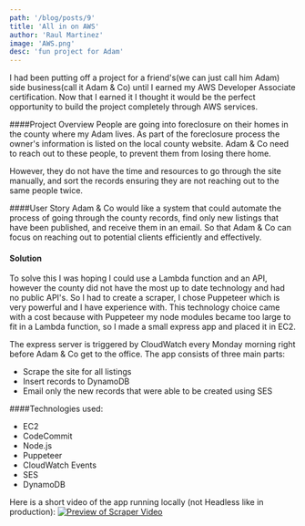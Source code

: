 ```yaml
---
path: '/blog/posts/9'
title: 'All in on AWS'
author: 'Raul Martinez'
image: 'AWS.png'
desc: 'fun project for Adam'
---
```


I had been putting off a project for a friend's(we can just call him Adam) side business(call it Adam & Co) until I earned my AWS Developer Associate certification.
Now that I earned it I thought it would be the perfect opportunity to build the project completely through AWS services.

####Project Overview
People are going into foreclosure on their homes in the county where my Adam lives. As part of the foreclosure process the owner's information is listed
on the local county website. Adam & Co need to reach out to these people, to prevent them from losing there home.

However, they do not have the time and resources to go through the site manually, and sort the records ensuring they are not reaching out to the same people twice.

####User Story
Adam & Co would like a system that could automate the process of going through the county records, find only new listings that have been published, and receive them in an email. So that Adam & Co can focus on reaching out to potential clients efficiently and effectively.

#### Solution

To solve this I was hoping I could use a Lambda function and an API, however the county did not have the most up to date technology and had no public API's. So I had to create a scraper, I chose Puppeteer which is very powerful and I have experience with. This technology choice came with a cost because with Puppeteer my node modules became too large to fit in a Lambda function, so I made a small express app and placed it in EC2.

The express server is triggered by CloudWatch every Monday morning right before Adam & Co get to the office. The app consists of three main parts:

- Scrape the site for all listings
- Insert records to DynamoDB
- Email only the new records that were able to be created using SES

####Technologies used:

- EC2
- CodeCommit
- Node.js
- Puppeteer
- CloudWatch Events
- SES
- DynamoDB

Here is a short video of the app running locally (not Headless like in production):
[![Preview of Scraper Video](https://img.youtube.com/vi/3SaNlbaX5ls/0.jpg)](https://www.youtube.com/watch?v=3SaNlbaX5ls)
